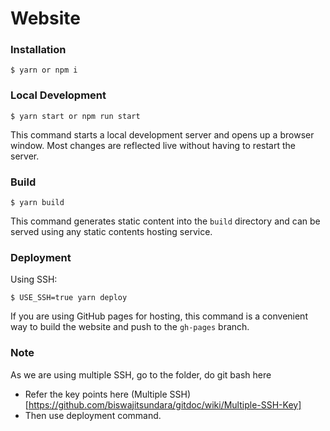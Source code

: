 # Website



### Installation

```
$ yarn or npm i
```

### Local Development

```
$ yarn start or npm run start
```

This command starts a local development server and opens up a browser window. Most changes are reflected live without having to restart the server.

### Build

```
$ yarn build
```

This command generates static content into the `build` directory and can be served using any static contents hosting service.

### Deployment

Using SSH:

```
$ USE_SSH=true yarn deploy
```

If you are using GitHub pages for hosting, this command is a convenient way to build the website and push to the `gh-pages` branch.


### Note
As we are using multiple SSH, go to the folder, do git bash here
- Refer the key points here (Multiple SSH)[https://github.com/biswajitsundara/gitdoc/wiki/Multiple-SSH-Key]
- Then use deployment command.
